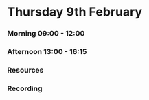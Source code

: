 # Thursday 9th February

### Morning 09:00 - 12:00
 

### Afternoon 13:00 - 16:15



### Resources



### Recording